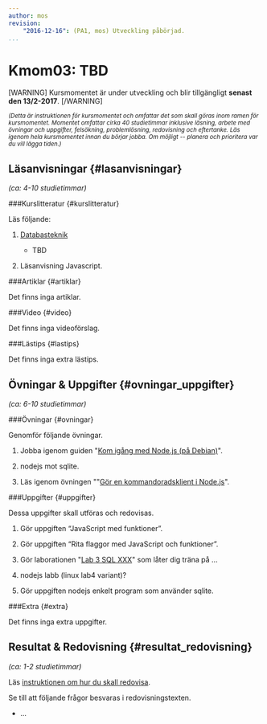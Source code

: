 ```yaml
---
author: mos
revision:
    "2016-12-16": (PA1, mos) Utveckling påbörjad.
...
```

Kmom03: TBD
==================================

[WARNING]
Kursmomentet är under utveckling och blir tillgängligt **senast den 13/2-2017**.
[/WARNING]


<!--more-->
<!--
[FIGURE src=/image/snapht15/linux-what-now.png?w=w2 caption="Okey, terminalen, och nu då?"]
-->

<small>*(Detta är instruktionen för kursmomentet och omfattar det som skall göras inom ramen för kursmomentet. Momentet omfattar cirka 40 studietimmar inklusive läsning, arbete med övningar och uppgifter, felsökning, problemlösning, redovisning och eftertanke. Läs igenom hela kursmomentet innan du börjar jobba. Om möjligt -- planera och prioritera var du vill lägga tiden.)*</small>



Läsanvisningar  {#lasanvisningar}
---------------------------------

*(ca: 4-10 studietimmar)*


###Kurslitteratur  {#kurslitteratur}

Läs följande:

1. [Databasteknik](kunskap/boken-databasteknik)
    * TBD

1. Läsanvisning Javascript.



###Artiklar {#artiklar}

Det finns inga artiklar.



###Video  {#video}

Det finns inga videoförslag.



###Lästips {#lastips}

Det finns inga extra lästips.




Övningar & Uppgifter  {#ovningar_uppgifter}
-------------------------------------------

*(ca: 6-10 studietimmar)*



###Övningar {#ovningar}

Genomför följande övningar.

1. Jobba igenom guiden "[Kom igång med Node.js (på Debian)](https://dbwebb.se/kunskap/kom-igang-med-node-js-pa-debian)".

1. nodejs mot sqlite.

1. Läs igenom övningen ""[Gör en kommandoradsklient i Node.js](kunskap/gor-en-kommandoradsklient-i-node-js)".




###Uppgifter {#uppgifter}

Dessa uppgifter skall utföras och redovisas.

1. Gör uppgiften “JavaScript med funktioner”.

1. Gör uppgiften “Rita flaggor med JavaScript och funktioner”.

1. Gör laborationen "[Lab 3 SQL XXX](uppgift/lab-3-sql-XXX)" som låter dig träna på ...

1. nodejs labb (linux lab4 variant)?

1. Gör uppgiften nodejs enkelt program som använder sqlite.



###Extra {#extra}

Det finns inga extra uppgifter.



Resultat & Redovisning  {#resultat_redovisning}
-----------------------------------------------

*(ca: 1-2 studietimmar)*

Läs [instruktionen om hur du skall redovisa](kurser/dbjs/redovisa).

Se till att följande frågor besvaras i redovisningstexten.

* ...
